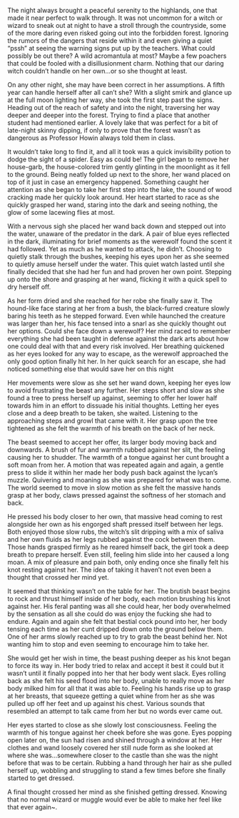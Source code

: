 The night always brought a peaceful serenity to the highlands, one that made it near perfect to walk through. It was not uncommon for a witch or wizard to sneak out at night to have a stroll through the countryside, some of the more daring even risked going out into the forbidden forest. Ignoring the rumors of the dangers that reside within it and even giving a quiet “pssh” at seeing the warning signs put up by the teachers. What could possibly be out there? A wild acromantula at most? Maybe a few poachers that could be fooled with a disillusionment charm. Nothing that our daring witch couldn’t handle on her own…or so she thought at least.

On any other night, she may have been correct in her assumptions. A fifth year can handle herself after all can’t she? With a slight smirk and glance up at the full moon lighting her way, she took the first step past the signs. Heading out of the reach of safety and into the night, traversing her way deeper and deeper into the forest. Trying to find a place that another student had mentioned earlier. A lovely lake that was perfect for a bit of late-night skinny dipping, if only to prove that the forest wasn’t as dangerous as Professor Howin always told them in class.

It wouldn’t take long to find it, and all it took was a quick invisibility potion to dodge the sight of a spider. Easy as could be! The girl began to remove her house-garb, the house-colored trim gently glinting in the moonlight as it fell to the ground. Being neatly folded up next to the shore, her wand placed on top of it just in case an emergency happened. Something caught her attention as she began to take her first step into the lake, the sound of wood cracking made her quickly look around. Her heart started to race as she quickly grasped her wand, staring into the dark and seeing nothing, the glow of some lacewing flies at most. 

With a nervous sigh she placed her wand back down and stepped out into the water, unaware of the predator in the dark. A pair of blue eyes reflected in the dark, illuminating for brief moments as the werewolf found the scent it had followed. Yet as much as he wanted to attack, he didn’t. Choosing to quietly stalk through the bushes, keeping his eyes upon her as she seemed to quietly amuse herself under the water. This quiet watch lasted until she finally decided that she had her fun and had proven her own point. Stepping up onto the shore and grasping at her wand, flicking it with a quick spell to dry herself off. 

As her form dried and she reached for her robe she finally saw it. The hound-like face staring at her from a bush, the black-furred creature slowly baring his teeth as he stepped forward. Even while haunched the creature was larger than her, his face tensed into a snarl as she quickly thought out her options. Could she face down a werewolf? Her mind raced to remember everything she had been taught in defense against the dark arts about how one could deal with that and every risk involved. Her breathing quickened as her eyes looked for any way to escape, as the werewolf approached the only good option finally hit her. In her quick search for an escape, she had noticed something else that would save her on this night

Her movements were slow as she set her wand down, keeping her eyes low to avoid frustrating the beast any further. Her steps short and slow as she found a tree to press herself up against, seeming to offer her lower half towards him in an effort to dissuade his initial thoughts. Letting her eyes close and a deep breath to be taken, she waited. Listening to the approaching steps and growl that came with it. Her grasp upon the tree tightened as she felt the warmth of his breath on the back of her neck.

The beast seemed to accept her offer, its larger body moving back and downwards. A brush of fur and warmth rubbed against her slit, the feeling causing her to shudder. The warmth of a tongue against her cunt brought a soft moan from her. A motion that was repeated again and again, a gentle press to slide it within her made her body push back against the lycan’s muzzle. Quivering and moaning as she was prepared for what was to come. The world seemed to move in slow motion as she felt the massive hands grasp at her body, claws pressed against the softness of her stomach and back.

He pressed his body closer to her own, that massive head coming to rest alongside her own as his engorged shaft pressed itself between her legs. Both enjoyed those slow rubs, the witch’s slit dripping with a mix of saliva and her own fluids as her legs rubbed against the cock between them. Those hands grasped firmly as he reared himself back, the girl took a deep breath to prepare herself. Even still, feeling him slide into her caused a long moan. A mix of pleasure and pain both, only ending once she finally felt his knot resting against her. The idea of taking it haven’t not even been a thought that crossed her mind yet.

It seemed that thinking wasn’t on the table for her. The brutish beast begins to rock and thrust himself inside of her body, each motion brushing his knot against her. His feral panting was all she could hear, her body overwhelmed by the sensation as all she could do was enjoy the fucking she had to endure. Again and again she felt that bestial cock pound into her, her body tensing each time as her cunt dripped down onto the ground below them. One of her arms slowly reached up to try to grab the beast behind her. Not wanting him to stop and even seeming to encourage him to take her. 

She would get her wish in time, the beast pushing deeper as his knot began to force its way in. Her body tried to relax and accept it best it could but it wasn’t until it finally popped into her that her body went slack. Eyes rolling back as she felt his seed flood into her body, unable to really move as her body milked him for all that it was able to. Feeling his hands rise up to grasp at her breasts, that squeeze getting a quiet whine from her as she was pulled up off her feet and up against his chest. Various sounds that resembled an attempt to talk came from her but no words ever came out. 

Her eyes started to close as she slowly lost consciousness. Feeling the warmth of his tongue against her cheek before she was gone. Eyes popping open later on, the sun had risen and shined through a window at her. Her clothes and wand loosely covered her still nude form as she looked at where she was…somewhere closer to the castle than she was the night before that was to be certain. Rubbing a hand through her hair as she pulled herself up, wobbling and struggling to stand a few times before she finally started to get dressed.

A final thought crossed her mind as she finished getting dressed. Knowing that no normal wizard or muggle would ever be able to make her feel like that ever again~.